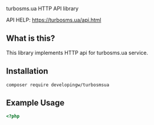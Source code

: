 turbosms.ua HTTP API library

API HELP: https://turbosms.ua/api.html

What is this?
-------------

This library implements HTTP api for turbosms.ua service.

Installation
------------
```
composer require developingw/turbosmsua
```

Example Usage
------------
```php
<?php

```